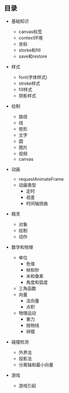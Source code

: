 ## 目录

* 基础知识
    * canvas标签
    * context环境
    * 坐标
    * storke和fill        
    * save和restore
* 样式
    * font(字体样式)
    * stroke样式
    * fill样式
    * 阴影样式
* 绘制    
    * 路径
    * 线
    * 矩形
    * 文字
    * 圆
    * 图片
    * 视频
    * canvas
* 动画
    * requestAnimateFrame
    * 动画类型
        * 定时
        * 视差
        * 时间轴扭曲
* 精灵
    * 对象
    * 绘制
    * 动作

* 数学和物理
    * 单位
        * 色值
        * 帧和秒
        * 米和像素
        * 角度和弧度                
    * 三角函数
    * 向量
        * 法向量
        * 点积
    * 物理运动
        * 重力
        * 抛物线
        * 钟摆

* 碰撞检测
    * 外界法
    * 投影法
    * 分离轴和最小向量

* 游戏
    * 游戏引起
